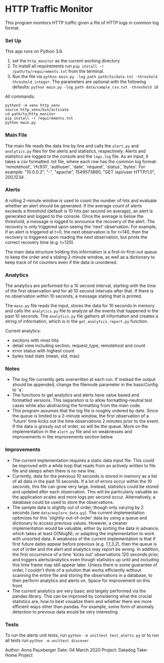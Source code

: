 # HTTP Traffic Monitor
This program monitors HTTP traffic given a file of HTTP logs in common log format.

### Set Up
This app runs on Python 3.6.

1) set the `http_monitor` as the current working directory
2) To install all requirements run `pip install -r /path/to/requirements.txt` from the terminal.
3) Run the file via `python main.py -log_path path/to/data.txt -threshold threshold_integer`. The parameters are optional with the following defaults: `python main.py -log_path data/sample_csv.txt -threshold 10`

All commands:
```
python3 -m venv http_venv
source http_venv/bin/activate
cd path/to/http_monitor
pip install -r requirements.txt
python main.py
```

### Main File
The main file reads the data line by line and calls the `alert.py` and `analytics.py` files for the alerts and statistics, respectively. Alerts and statistics are logged to the console and the `logs.log` file.
As an input, it takes a csv formatted .txt file, where each row has the common log format: 'remotehost', 'rfc931', 'authuser', 'date', 'request', 'status', 'bytes'. For example: "10.0.0.2", "-", "apache", 1549573860, "GET /api/user HTTP/1.0", 200,1234 .


### Alerts
A rolling 2-minute window is used to count the number of hits and evaluate whether an alert should be generated. If the average count of alerts exceeds a threshold (default is 10 hits per second on average), an alert is generated and logged to the console. Once the average is below the threshold, a message is logged to announce the recovery of the alert. The recovery is only triggered upon seeing the 'next' observation. For example, if an alert is triggered at t=0, the next observation is for t=140, then the recovery is triggered upon reading the next observation, but prints the correct recovery time (e.g. t=120).

The main data structure holding this information is a first-in-first-out queue to keep the order and a sliding 2-minute window, as well as a dictionary to keep track of hit counters even if the data is unordered.


### Analytics
The analytics are performed for a 10 second interval, starting with the time of the first observation and for all 10 second intervals after that. If there is no observation within 10 seconds, a message stating that is printed.

The `main.py` file reads the input, stores the data for 10 seconds in memory and calls the `analytics.py` file to analyze all the events that happened in the past 10 seconds. The `analytics.py` file gathers all information and creates a string of information, which is in the `get_analytics_report.py` function.

Current analytics:
- sections with most hits
- detail view including section, request_type, remotehost and count
- error status with highest count
- bytes load stats (mean, std, max)


### Notes
- The log file currently gets overwritten at each run. If instead the output should be appended, change the filemode parameter in the basicConfig to 'a'.
- The functions to get analytics and alerts have value based and formatted versions. This separation is to allow formatting-neutral test cases while also abstracting the formatting from the main code.
- This program assumes that the log file is roughly ordered by date. Since the queue is limited to a 2-minute window, the first observation of a 'future' time kicks out the time observations 2 minutes prior to the event. If the data is grossly out of order, so will be the queue. More on the implementation in the `alert.py` file and on weaknesses and improvements in the improvements section below.


### Improvements
- The current implementation requires a static data input file. This could be improved with a while loop that reads from an actively written to file file and sleeps when there is no new line.
- Currently, data for the previous 10 seconds is stored in memory as a list of all data in the past 10 seconds. If a lot of errors occur within the 10 seconds, this file can grow very large. Instead, statistics could be stored and updated after each observation. This will be particularly valuable as the application scales and more logs per second occur. Alternatively, a database could be used to store the observations.
- The sample data is slightly out of order, though only varying by 2 seconds (see `data/explore_data.py`). The current implementation optimizes for this 'slightly-out-of-order' data by using a queue and dictionary to access previous values. However, a cleaner implementation would be valuable, either by sorting the data in advance, which takes at least O(NlogN), or adapting the implementation to work with unsorted data. A weakness of the current implementation is that if first future dates appear before previous (e.g. 1,1,3,2), then the queue is out of order and the alert and analytics may report be wrong. In addition, the first occurrence of a time 'kicks out' observations 120 seconds prior, and triggers alerts/analytics even though statistics up until and including this time frame may still appear later. Unless there is some guarantee of order, I couldn't think of a solution that works efficiently without scanning the entire file and storing the observations in a database, to then perform analytics and alerts on. Space for improvement on this front.
- The current analytics are very basic and largely performed via the pandas library. This can be improved by considering what the crucial statistics are, how to best visualize them and whether there are more efficient ways other than pandas. For example, some form of anomaly detection to previous data would be very interesting.


### Tests
To run the alerts unit tests, run
`python -m unittest test_alerts.py`
or to run all tests run
`python -m unittest discover`




Author: Anna Pauxberger
Date: 04 March 2020
Project: Datadog Take-Home Project
